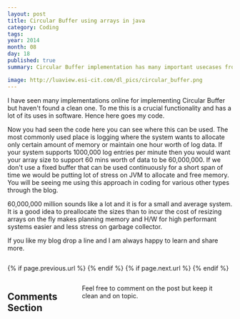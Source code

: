 ```yaml
---
layout: post
title: Circular Buffer using arrays in java
category: Coding
tags: 
year: 2014
month: 08
day: 18
published: true
summary: Circular Buffer implementation has many important usecases from logging to serialization to use fixed memory size.

image: http://luaview.esi-cit.com/dl_pics/circular_buffer.png
---
```


I have seen many implementations online for implementing Circular Buffer but haven't found a clean one. To me this is a crucial functionality and has a lot of its uses in software. Hence here goes my code.

<script src="https://gist.github.com/vallur/cfe0f9fd94f99fe8c63e.js"></script>

Now you had seen the code here you can see where this can be used. The most commonly used place is logging where the system wants to allocate only certain amount of memory or maintain one hour worth of log data. If your system supports 1000,000 log entries per minute then you would want your array size to support 60 mins worth of data to be 60,000,000. If we don't use a fixed buffer that can be used continuously for a short span of time we would be putting lot of stress on JVM to allocate and free memory. You will be seeing me using this approach in coding for various other types through the blog. 

60,000,000 million sounds like a lot and it is for a small and average system. It is a good idea to preallocate the sizes than to incur the cost of resizing arrays on the fly makes planning memory and H/W for high performant systems easier and less stress on garbage collector.   

If you like my blog drop a line and I am always happy to learn and share more.


<div class="row">	
	<div class="span9 column">
			<p class="pull-right">{% if page.previous.url %} <a href="{{page.previous.url}}" title="Previous Post: {{page.previous.title}}"><i class="icon-chevron-left"></i></a> 	{% endif %}   {% if page.next.url %} 	<a href="{{page.next.url}}" title="Next Post: {{page.next.title}}"><i class="icon-chevron-right"></i></a> 	{% endif %} </p>  
	</div>
</div>

<div class="row">	
    <div class="span9 columns">    
		<h2>Comments Section</h2>
	    <p>Feel free to comment on the post but keep it clean and on topic.</p>	
		<div id="disqus_thread"></div>
		<script type="text/javascript">
			/* * * CONFIGURATION VARIABLES: EDIT BEFORE PASTING INTO YOUR WEBPAGE * * */
			var disqus_shortname = 'vallur'; // required: replace example with your forum shortname
			var disqus_identifier = '{{ page.url }}';
			var disqus_url = 'http://erjjones.github.com{{ page.url }}';
			
			/* * * DON'T EDIT BELOW THIS LINE * * */
			(function() {
				var dsq = document.createElement('script'); dsq.type = 'text/javascript'; dsq.async = true;
				dsq.src = 'http://' + disqus_shortname + '.disqus.com/embed.js';
				(document.getElementsByTagName('head')[0] || document.getElementsByTagName('body')[0]).appendChild(dsq);
			})();
		</script>
		<noscript>Please enable JavaScript to view the <a href="http://disqus.com/?ref_noscript">comments powered by Disqus.</a></noscript>
		<a href="http://disqus.com" class="dsq-brlink">blog comments powered by <span class="logo-disqus">Disqus</span></a>
	</div>
</div>

<!-- Twitter -->
<script>!function(d,s,id){var js,fjs=d.getElementsByTagName(s)[0];if(!d.getElementById(id)){js=d.createElement(s);js.id=id;js.src="//platform.twitter.com/widgets.js";fjs.parentNode.insertBefore(js,fjs);}}(document,"script","twitter-wjs");</script>

<!-- Google + -->
<script type="text/javascript">
  (function() {
    var po = document.createElement('script'); po.type = 'text/javascript'; po.async = true;
    po.src = 'https://apis.google.com/js/plusone.js';
    var s = document.getElementsByTagName('script')[0]; s.parentNode.insertBefore(po, s);
  })();
</script>
